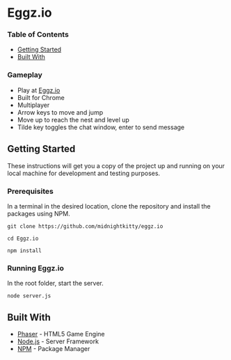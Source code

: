 # Eggz.io

### Table of Contents
* [Getting Started](https://github.com/midnightkitty/Eggz.io/blob/master/README.md#getting-started)
* [Built With](https://github.com/midnightkitty/Eggz.io/blob/master/README.md#built-with)

### Gameplay
* Play at [Eggz.io](http://www.eggz.io)
* Built for Chrome
* Multiplayer
* Arrow keys to move and jump
* Move up to reach the nest and level up
* Tilde key toggles the chat window, enter to send message

## Getting Started

These instructions will get you a copy of the project up and running on your local machine for development and testing purposes. 

### Prerequisites

In a terminal in the desired location, clone the repository and install the packages using NPM.
```
git clone https://github.com/midnightkitty/eggz.io
```
```
cd Eggz.io
```
```
npm install
```

### Running Eggz.io

In the root folder, start the server.
```
node server.js
```

## Built With

* [Phaser](https://phaser.io/) - HTML5 Game Engine
* [Node.js](https://nodejs.org/en/) - Server Framework
* [NPM](https://www.npmjs.com/) - Package Manager
